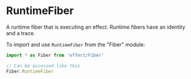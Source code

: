 # RuntimeFiber

A runtime fiber that is executing an effect. Runtime fibers have an
identity and a trace.

To import and use `RuntimeFiber` from the "Fiber" module:

```ts
import * as Fiber from 'effect/Fiber'

// Can be accessed like this
Fiber.RuntimeFiber
```
